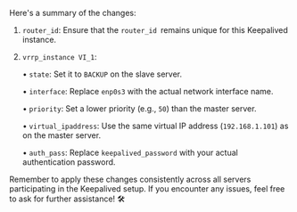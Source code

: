 Here's a summary of the changes: 

1. `router_id`: Ensure that the `router_id `remains unique for this Keepalived instance. 

2. `vrrp_instance VI_1`: 

      • `state`: Set it to `BACKUP` on the slave server. 

      • `interface`: Replace `enp0s3` with the actual network interface name. 

      • `priority`: Set a lower priority (e.g., `50`) than the master server. 

      • `virtual_ipaddress`: Use the same virtual IP address (`192.168.1.101`) as on the master server. 

      • `auth_pass`: Replace `keepalived_password` with your actual authentication password. 

Remember to apply these changes consistently across all servers participating in the Keepalived setup. If you encounter any issues, feel free to ask for further assistance! 🛠️ 